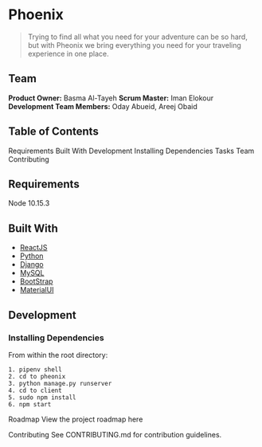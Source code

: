 # Phoenix
>Trying to find all what you need for your adventure can be so hard, but with Pheonix we 
>bring everything you need for your traveling experience in one place.

## Team 
**Product Owner:** Basma Al-Tayeh
**Scrum Master:** Iman Elokour
**Development Team Members:** Oday Abueid, Areej Obaid

## Table of Contents
Requirements
Built With
Development
Installing Dependencies
Tasks
Team
Contributing


## Requirements
Node 10.15.3

## Built With
* [ReactJS](https://reactjs.org/)
* [Python](https://www.python.org/) 
* [Django](https://www.djangoproject.com/)
* [MySQL](https://www.mysql.com/)
* [BootStrap](https://getbootstrap.com/)
* [MaterialUI](https://material-ui.com/)

## Development
### Installing Dependencies
From within the root directory:
```
1. pipenv shell
2. cd to pheonix
3. python manage.py runserver
4. cd to client
5. sudo npm install 
6. npm start 
```

Roadmap
View the project roadmap here

Contributing
See CONTRIBUTING.md for contribution guidelines.